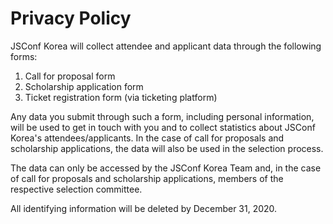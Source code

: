 # Privacy Policy

JSConf Korea will collect attendee and applicant data through the following forms:

1. Call for proposal form
2. Scholarship application form
3. Ticket registration form (via ticketing platform)

Any data you submit through such a form, including personal information, will be used to get in touch with you and to collect statistics about JSConf Korea's attendees/applicants. In the case of call for proposals and scholarship applications, the data will also be used in the selection process.

The data can only be accessed by the JSConf Korea Team and, in the case of call for proposals and scholarship applications, members of the respective selection committee.

All identifying information will be deleted by December 31, 2020.
